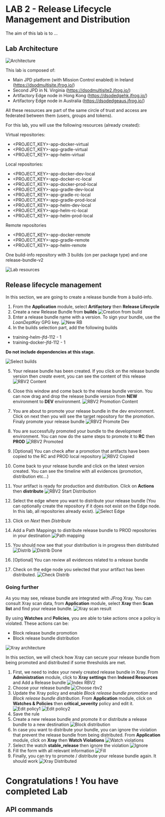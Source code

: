 # LAB 2 - Release Lifecycle Management and Distribution

The aim of this lab is to ...

## Lab Architecture

![Architecture](./assets/lab2_architecture.png)

This lab is composed of:

- Main JPD platform (with Mission Control enabled) in Ireland (https://dsodmultisite.jfrog.io/)
- Second JPD in N. Virginia (https://dsodmultisite2.jfrog.io/)
- Artifactory Edge node in Hong Kong (https://dsodedgehk.jfrog.io/)
- Artifactory Edge node in Australia (https://dsodedgeaus.jfrog.io/)

All these resources are part of the same circle of trust and access are federated between them (users, groups and tokens).

For this lab, you will use the following resources (already created):

Virtual repositories:
- <PROJECT_KEY>-app-docker-virtual
- <PROJECT_KEY>-app-gradle-virtual
- <PROJECT_KEY>-app-helm-virtual

Local repositories:
- <PROJECT_KEY>-app-docker-dev-local
- <PROJECT_KEY>-app-docker-rc-local
- <PROJECT_KEY>-app-docker-prod-local
- <PROJECT_KEY>-app-gradle-dev-local
- <PROJECT_KEY>-app-gradle-rc-local
- <PROJECT_KEY>-app-gradle-prod-local
- <PROJECT_KEY>-app-helm-dev-local
- <PROJECT_KEY>-app-helm-rc-local
- <PROJECT_KEY>-app-helm-prod-local

Remote repositories
- <PROJECT_KEY>-app-docker-remote
- <PROJECT_KEY>-app-gradle-remote
- <PROJECT_KEY>-app-helm-remote

One build-info repository with 3 builds (on per package type) and one release-bundle-v2 


![Lab resources](./assets/lab2_resources.png)

## Release lifecycle management

In this section, we are going to create a release bundle from à build-info. 

1. From the **Application** module, select **Artifactory** then **Release Lifecycle**
2. Create a new Release Bundle from **builds**
![Creation from build](./assets/create_rbv2_from_build.png)
3. Enter a release bundle name with a version. To sign your bundle, use the *LoanDeptKey* GPG key.
![New RB](./assets/lab2_new_rb.png)
4. In the builds selection part, add the following builds
   
- training-helm-jfd-112 - 1
- training-docker-jfd-112 - 1

**Do not include dependencies at this stage.**

![Select builds](./assets/lab2_rbv2_builds.png)

5. Your release bundle has been created. If you click on the release bundle version then *create* event, you can see the content of this release
![RBV2 Content](./assets/lab2_rbv2_content.png)

6. Close this window and come back to the release bundle version. You can now drag and drop the release bundle version from **NEW** environment to **DEV** environment.
![RBV2 Promotion Content](./assets/lab2_promotion_content.png)
7. You are about to promote your release bundle in the dev environment. Click on next then you will see the target repository for the promotion. Finaly promote your release bundle
![RBV2 Promote Dev](./assets/lab2_promote_to_dev.png)
8. You are successfully promoted your bundle to the development environment. You can now do the same steps to promote it to **RC** then **PROD**
![RBV2 Promoted](./assets/lab2_rbv2_promoted.png)
9. [Optional] You can check after a promotion that artifacts have been copied to the RC and PROD local repository
![RBV2 Copied](./assets/lab2_artifact_copied.png)
10. Come back to your release bundle and click on the latest version created. You can see the timeline with all evidences (promotion, distribution etc...)
11. Your artifact is ready for production and distribution. Click on **Actions** then **distribute**
![RBV2 Start Distribution](./assets/lab2_start_distribution.png)
11. Select the edge where you want to distribute your release bundle (You can optionally create the repository if it does not exist on the Edge node. In this lab, all repositories already exist).
![Select Edge](./assets/lab2_select_edge.png)
12. Click on *Next* then *Distribute*
13. Add a Path Mappings to distribute release bundle to PROD repositories in your destination
![Path mapping](./assets/lab2_path_mapping.png)
14. You should now see that your distribution is in progress then distributed
![Distrib](./assets/lab2_distrib_in_progress.png)
![Distrib Done](./assets/lab2_distrib_done.png)
14. [Optional] You can review all evidences related to a release bundle 
15. Check on the edge node you selected that your artifact has been distributed. 
![Check Distrib](./assets/lab2_check_distrib.png)


### Going further

As you may see, release bundle are integrated with JFrog Xray. You can consult Xray scan data, from **Application** module, select **Xray** then **Scan list** and find your release bundle.
![Xray scan result](./assets/lab2_xray_scan_result.png)

By using **Watches** and **Policies**, you are able to take actions once a policy is violated. These actions can be:

- Block release bundle promotion
- Block release bundle distribution

![Xray architecture](./assets/lab2_xray_architecture.png)

In this section, we will check how Xray can secure your release bundle from being promoted and distributed if some thresholds are met.

1. First, we need to index your newly created release bundle in Xray. From **Administration** module, click to **Xray settings** then **Indexed Resources** and Add a Release bundle
![Index RBV2](./assets/lab2_index_rbv2.png)
2. Choose your release bundle
![Choose rbv2](./assets/lab2_index_rbv22.png)
3. Update the Xray policy and enable *Block release bundle promotion* and *Block release bundle distribution*. From **Application** module, click on **Watches & Policies** then **critical_severity** policy and edit it. 
![Edit policy1](./assets/lab2_edit_policy1.png)
![Edit policy2](./assets/lab2_edit_policy2.png)
4. Save the rule
5. Create a new release bundle and promote it or distribute a release bundle to a new destination
![Block distribution](./assets/lab2_block_distribution.png)
6. In case you want to distribute your bundle, you can ignore the violation that prevent the release bundle from being distributed. From **Application** module, click on **Xray** then **Watch Violations**
![Watch violations](./assets/lab2_xray_watch_violation.png)
7. Select the watch **stable_release** then ignore the violation
![Ignore](./assets/lab2_ignore_violation.png)
8. Fill the form with all relevant information
![Fill](./assets/lab2_fill_form.png)
9. Finally, you can try to promote / distribute your release bundle again. It should work
![Xray Distributed](./assets/lab2_xray_distributed.png)
# Congratulations ! You have completed Lab

## API commands